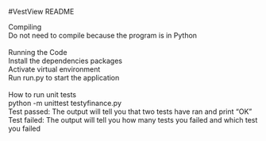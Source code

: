 #VestView README

Compiling <br/>
   Do not need to compile because the program is in Python<br/>
   <br/>
Running the Code <br/>
   Install the dependencies packages<br/>
   Activate virtual environment<br/>
   Run run.py to start the application<br/>
   <br/>
How to run unit tests<br/>
   python -m unittest testyfinance.py<br/>
   Test passed: The output will tell you that two tests have ran and print “OK”<br/>
   Test failed: The output will tell you how many tests you failed and which test you failed<br/>
